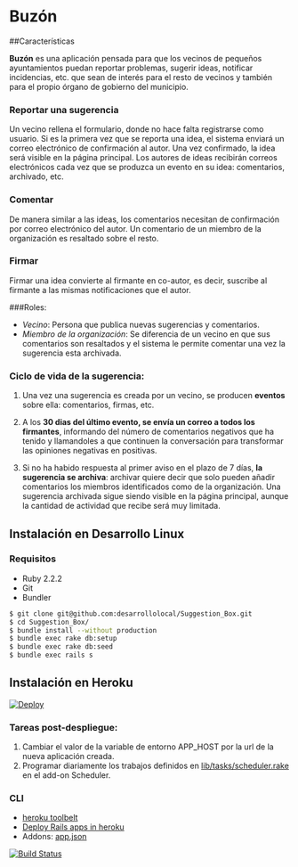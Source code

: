 # Buzón

##Características

**Buzón** es una aplicación pensada para que los vecinos de pequeños ayuntamientos
puedan reportar problemas, sugerir ideas, notificar incidencias, etc. que
sean de interés para el resto de vecinos y también para el propio órgano de
gobierno del municipio.


### Reportar una sugerencia
Un vecino rellena el formulario, donde no hace falta registrarse como usuario.
Si es la primera vez que se reporta una idea, el sistema enviará un correo electrónico de
confirmación al autor. Una vez confirmado, la idea será visible en la página principal.
Los autores de ideas recibirán correos electrónicos cada vez que se produzca un evento en su idea: comentarios, archivado, etc.

### Comentar
De manera similar a las ideas, los comentarios necesitan de confirmación por correo electrónico del autor. Un comentario de un miembro de la organización es resaltado sobre el resto.

### Firmar
Firmar una idea convierte al firmante en co-autor, es decir, suscribe al firmante a las mismas notificaciones que el autor.

###Roles:
- *Vecino*: Persona que publica nuevas sugerencias y comentarios.
- *Miembro de la organización*: Se diferencia de un vecino en que sus comentarios son resaltados y
el sistema le permite comentar una vez la sugerencia esta archivada.

### Ciclo de vida de la sugerencia:

1. Una vez una sugerencia es creada por un vecino, se producen **eventos** sobre ella: comentarios, firmas, etc.

2. A los **30 dias del último evento, se envía un correo a todos los firmantes**, informando del número de comentarios negativos que ha tenido y llamandoles a que continuen la conversación para transformar las opiniones negativas en positivas.

3. Si no ha habido respuesta al primer aviso en el plazo de 7 días, **la sugerencia se archiva**: archivar quiere decir que solo pueden añadir comentarios los miembros identificados como de la organización. Una sugerencia archivada sigue siendo visible en la página principal, aunque la cantidad de actividad que recibe será muy limitada.

## Instalación en Desarrollo Linux

### Requisitos
 - Ruby 2.2.2
 - Git
 - Bundler

```bash
$ git clone git@github.com:desarrollolocal/Suggestion_Box.git
$ cd Suggestion_Box/
$ bundle install --without production
$ bundle exec rake db:setup
$ bundle exec rake db:seed
$ bundle exec rails s
```

## Instalación en Heroku
[![Deploy](https://www.herokucdn.com/deploy/button.png)](https://heroku.com/deploy)

### Tareas post-despliegue:
  1. Cambiar el valor de la variable de entorno APP_HOST por la url de la nueva aplicación creada.
  2. Programar diariamente los trabajos definidos en [lib/tasks/scheduler.rake](https://github.com/desarrollolocal/Suggestion_Box/blob/master/lib/tasks/scheduler.rake) en el add-on Scheduler.


### CLI
  - [heroku toolbelt](https://toolbelt.heroku.com/)
  - [Deploy Rails apps in heroku](https://devcenter.heroku.com/articles/getting-started-with-rails4)
  - Addons: [app.json](https://github.com/desarrollolocal/Suggestion_Box/blob/master/app.json)

[![Build Status](https://travis-ci.org/desarrollolocal/Suggestion_Box.svg?branch=master)](https://travis-ci.org/desarrollolocal/Suggestion_Box)
